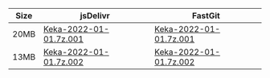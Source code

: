 |    Size   |     jsDelivr  | FastGit |
|  ---  |  ---  |  ---  |
| 20MB | [Keka-2022-01-01.7z.001](https://cdn.jsdelivr.net/gh/appleians/Keka@main/Keka-2022-01-01.7z.001) | [Keka-2022-01-01.7z.001](https://raw.fastgit.org/appleians/Keka/main/Keka-2022-01-01.7z.001) |
| 13MB | [Keka-2022-01-01.7z.002](https://cdn.jsdelivr.net/gh/appleians/Keka@main/Keka-2022-01-01.7z.002) | [Keka-2022-01-01.7z.002](https://raw.fastgit.org/appleians/Keka/main/Keka-2022-01-01.7z.002) |
